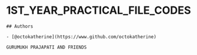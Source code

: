 # 1ST_YEAR_PRACTICAL_FILE_CODES
    ## Authors

    - [@octokatherine](https://www.github.com/octokatherine)

    GURUMUKH PRAJAPATI AND FRIENDS
